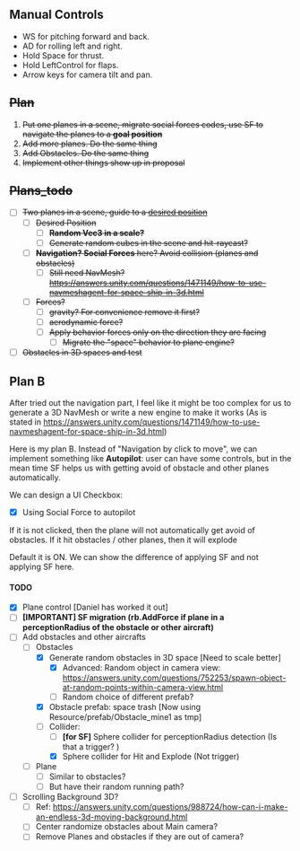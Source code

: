 ## Manual Controls

* WS for pitching forward and back.
* AD for rolling left and right.
* Hold Space for thrust.
* Hold LeftControl for flaps.
* Arrow keys for camera tilt and pan.



## ~~Plan~~ 

1. ~~Put one planes in a scene, migrate social forces codes, use SF to navigate the planes to a **goal position**~~
2. ~~Add more planes. Do the same thing~~
3. ~~Add Obstacles. Do the same thing~~
4. ~~Implement other things show up in proposal~~

## ~~Plans_todo~~

- [ ] ~~Two planes in a scene, guide to a <u>desired position</u>~~ 
  - [ ] ~~Desired Position~~
    - [ ] ~~**Random Vec3 in a scale?**~~
    - [ ] ~~Generate random cubes in the scene and hit-raycast?~~
  - [ ] ~~**Navigation? Social Forces** here? Avoid collision (planes and obstacles)~~
    - [ ] ~~Still need NavMesh? https://answers.unity.com/questions/1471149/how-to-use-navmeshagent-for-space-ship-in-3d.html~~
  - [ ] ~~Forces?~~
    - [ ] ~~gravity? For convenience remove it first?~~
    - [ ] ~~aerodynamic force?~~
    - [ ] ~~Apply behavior forces only on the direction they are facing~~
      - [ ] ~~Migrate the "space" behavior to plane engine?~~
- [ ] ~~Obstacles in 3D spaces and test~~

## Plan B

After tried out the navigation part, I feel like it might be too complex for us to generate a 3D NavMesh or write a new engine to make it works (As is stated in https://answers.unity.com/questions/1471149/how-to-use-navmeshagent-for-space-ship-in-3d.html)

Here is my plan B. Instead of "Navigation by click to move", we can implement something like **Autopilot**: user can have some controls, but in the mean time SF helps us with getting avoid of obstacle and other planes automatically.

We can design a UI Checkbox:

- [x] Using Social Force to autopilot

If it is not clicked, then the plane will not automatically get avoid of obstacles. If it hit obstacles / other planes, then it will explode

Default it is ON. We can show the difference of applying SF and not applying SF here.

#### TODO 

- [x] Plane control [Daniel has worked it out]
- [ ] **[IMPORTANT] SF migration (rb.AddForce if plane in a perceptionRadius of the obstacle or other aircraft)**
- [ ] Add obstacles and other aircrafts
  - [ ] Obstacles
    - [x] Generate random obstacles in 3D space [Need to scale better]
      - [x] Advanced: Random object in camera view: https://answers.unity.com/questions/752253/spawn-object-at-random-points-within-camera-view.html
      - [ ] Random choice of different prefab?
    - [x] Obstacle prefab: space trash [Now using Resource/prefab/Obstacle_mine1 as tmp]
    - [ ] Collider:
      - [ ] **[for SF]** Sphere collider for perceptionRadius detection (Is that a trigger? )
      - [x] Sphere collider for Hit and Explode (Not trigger)
  - [ ] Plane
    - [ ] Similar to obstacles?
    - [ ] But have their random running path?
- [ ] Scrolling Background 3D?
  - [ ] Ref: https://answers.unity.com/questions/988724/how-can-i-make-an-endless-3d-moving-background.html
  - [ ] Center randomize obstacles about Main camera? 
  - [ ] Remove Planes and obstacles if they are out of camera?
